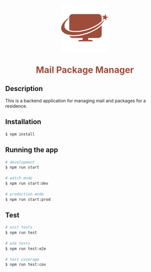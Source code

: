 <br />
<div align='center'>
  <img src='./assets/logo.png' alt='mail package manager logo' height='150' />
  <h1 style='color:red;'>
    <font color='#9E4D3B'>Mail Package Manager</font> 
  </h1>
</div>


## Description

This is a backend application for managing mail and packages for a residence.

## Installation

```bash
$ npm install
```

## Running the app

```bash
# development
$ npm run start

# watch mode
$ npm run start:dev

# production mode
$ npm run start:prod
```

## Test

```bash
# unit tests
$ npm run test

# e2e tests
$ npm run test:e2e

# test coverage
$ npm run test:cov
```
